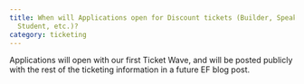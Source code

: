 ```yaml
---
title: When will Applications open for Discount tickets (Builder, Speaker,
  Student, etc.)?
category: ticketing
---
```


Applications will open with our first Ticket Wave, and will be posted publicly with the rest of the ticketing information in a future EF blog post.

